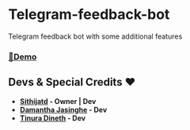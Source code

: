 # Telegram-feedback-bot
Telegram feedback bot with some additional features
### [💎Demo](https://t.me/ImSithijaBot)



## Devs & Special Credits ❤

- **[Sithijatd](https://github.com/WKRPrabashwara) - Owner | Dev**
- **[Damantha Jasinghe](https://github.com/Damantha126) - Dev**
-  **[Tinura Dineth](https://github.com/TinuraD) - Dev**
